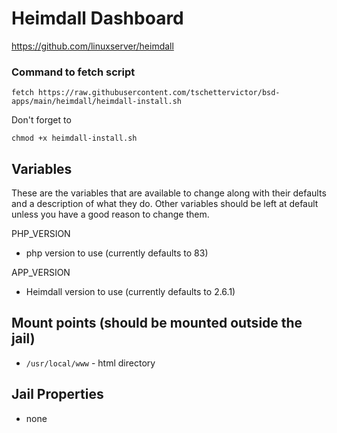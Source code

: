 # Heimdall Dashboard
https://github.com/linuxserver/heimdall

### Command to fetch script
```
fetch https://raw.githubusercontent.com/tschettervictor/bsd-apps/main/heimdall/heimdall-install.sh
```

Don't forget to
```
chmod +x heimdall-install.sh
```

## Variables
These are the variables that are available to change along with their defaults and a description of what they do. Other variables should be left at default unless you have a good reason to change them.

PHP_VERSION
- php version to use (currently defaults to 83)

APP_VERSION
- Heimdall version to use (currently defaults to 2.6.1)

## Mount points (should be mounted outside the jail)
- `/usr/local/www` - html directory

## Jail Properties
- none
